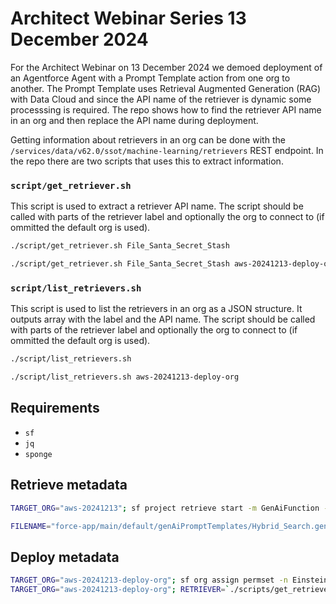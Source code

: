 # Architect Webinar Series 13 December 2024

For the Architect Webinar on 13 December 2024 we demoed deployment of an Agentforce Agent with a Prompt Template action from one org to another. The Prompt Template uses Retrieval Augmented Generation (RAG) with Data Cloud and since the API name of the retriever is dynamic some processsing is required. The repo shows how to find the retriever API name in an org and then replace the API name during deployment.

Getting information about retrievers in an org can be done with the `/services/data/v62.0/ssot/machine-learning/retrievers` REST endpoint. In the repo there are two scripts that uses this to extract information.

### `script/get_retriever.sh` 
This script is used to extract a retriever API name. The script should be called with parts of the retriever label and optionally the org to connect to (if ommitted the default org is used).

``` bash
./script/get_retriever.sh File_Santa_Secret_Stash
```
``` bash
./script/get_retriever.sh File_Santa_Secret_Stash aws-20241213-deploy-org
```

### `script/list_retrievers.sh`
This script is used to list the retrievers in an org as a JSON structure. It outputs array with the label and the API name. The script should be called with parts of the retriever label and optionally the org to connect to (if ommitted the default org is used).

``` bash
./script/list_retrievers.sh
```
``` bash
./script/list_retrievers.sh aws-20241213-deploy-org
```

## Requirements
* `sf`
* `jq`
* `sponge`

## Retrieve metadata
```bash 
TARGET_ORG="aws-20241213"; sf project retrieve start -m GenAiFunction -m GenAiPlugin -m GenAiPlanner:Robin_s_Service_Agent -m GenAiPromptTemplate:Hybrid_Search --target-org $TARGET_ORG

FILENAME="force-app/main/default/genAiPromptTemplates/Hybrid_Search.genAiPromptTemplate-meta.xml" && cat $FILENAME | sed -E 's/RagFileUDMO_SI_[_a-z0-9]+/REPLACE_RETRIEVER/gi' | sponge $FILENAME
```

## Deploy metadata
```bash
TARGET_ORG="aws-20241213-deploy-org"; sf org assign permset -n EinsteinGPTPromptTemplateManager --target-org $TARGET_ORG
TARGET_ORG="aws-20241213-deploy-org"; RETRIEVER=`./scripts/get_retriever.sh File_Santa_Secret_Stash $TARGET_ORG` sf project deploy start --dry-run --target-org $TARGET_ORG
```
